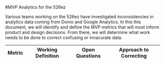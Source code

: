 #MVP Analytics for the 526ez

Various teams working on the 526ez have investigated inconsistencies in analytics data coming from Domo and Google Analytics. In this this document, we will idenitify and define the MVP metrics that will most inform product and design decisions. From there, we will determine what work needs to be done to correct confusing or innacurate data.

|Metric|Working Definition|Open Questions|Approach to Correcting|
|-------------------|----------------------------|-----------------|----|
